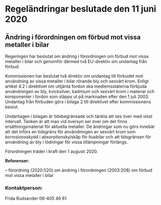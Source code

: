 # Regeländringar beslutade den 11 juni 2020

## Ändring i förordningen om förbud mot vissa metaller i bilar

Regeringen har beslutat om ändring i förordningen om förbud mot vissa metaller i bilar och genomför därmed två EU\-direktiv om undantag från förbud.

Kommissionen har beslutat två direktiv om undantag till förbudet mot användning av vissa metaller i bilar rörande bly och sexvärt krom. Enligt artikel 4\.2 i direktivet om uttjänta fordon ska medlemsstaterna förbjuda användningen av bly, kvicksilver, kadmium och sexvärt krom i material och komponenter i fordon som släpps ut på marknaden efter den 1 juli 2003\. Undantag från förbuden görs i bilaga 2 till direktivet efter kommissionens beslut.

Undantagen i bilagan är tidsbegränsade och tänkta att ses över med visst intervall. Tanken är att man vid översyn ser över om det finns ersättningsmaterial för aktuella metaller. De ändringar som nu görs innebär att det införs en tidsgräns för användningen av sexvärt krom som korrosionsskydd i absorptionskylskåp för husbilar och att tidsgränsen för användning av bly i lödningar för vissa tillämpningar förlängs.

Förordningen träder i kraft den 1 augusti 2020\.

**Referenser:**

– förordning (2020:520\) om ändring i förordningen (2003:208\) om förbud mot vissa metaller i bilar

### Kontaktperson:

Frida Rudsander 08\-405 46 61
